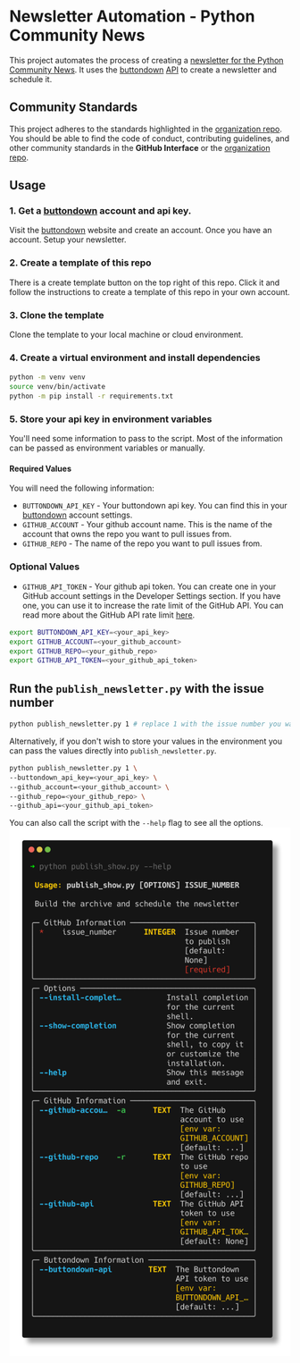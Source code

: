 # Newsletter Automation - Python Community News

This project automates the process of creating a [newsletter for the Python Community News](https://buttondown.email/python-community-news). It uses the [buttondown](https://buttondown.email/) [API](https://api.buttondown.email) to create a newsletter and schedule it.

## Community Standards

This project adheres to the standards highlighted in the [organization repo](https://github.com/python-community-news/.github). You should be able to find the code of conduct, contributing guidelines, and other community standards in the **GitHub Interface** or the [organization repo](https://github.com/python-community-news/.github).

## Usage
### 1. Get a [buttondown](https://buttondown.email/) account and api key.

Visit the [buttondown](https://buttondown.email/) website and create an account. Once you have an account. Setup your newsletter.
### 2. Create a template of this repo

There is a create template button on the top right of this repo. Click it and follow the instructions to create a template of this repo in your own account.

### 3. Clone the template

Clone the template to your local machine or cloud environment.

### 4. Create a virtual environment and install dependencies

```bash
python -m venv venv
source venv/bin/activate
python -m pip install -r requirements.txt
```

### 5. Store your api key in environment variables

You'll need some information to pass to the script. Most of the information can be passed as environment variables or manually.

#### Required Values
You will need the following information:

- `BUTTONDOWN_API_KEY` - Your buttondown api key. You can find this in your [buttondown](https://buttondown.email/) account settings.
- `GITHUB_ACCOUNT` - Your github account name. This is the name of the account that owns the repo you want to pull issues from.
- `GITHUB_REPO` - The name of the repo you want to pull issues from.

### Optional Values

- `GITHUB_API_TOKEN` - Your github api token. You can create one in your GitHub account settings in the Developer Settings section. If you have one, you can use it to increase the rate limit of the GitHub API. You can read more about the GitHub API rate limit [here](https://docs.github.com/en/rest/overview/resources-in-the-rest-api#rate-limiting).

```bash
export BUTTONDOWN_API_KEY=<your_api_key>
export GITHUB_ACCOUNT=<your_github_account>
export GITHUB_REPO=<your_github_repo>
export GITHUB_API_TOKEN=<your_github_api_token>
```

## Run the `publish_newsletter.py` with the issue number

```bash
python publish_newsletter.py 1 # replace 1 with the issue number you want to publish

```

Alternatively, if you don't wish to store your values in the environment you can pass the values directly into `publish_newsletter.py`.

```bash
python publish_newsletter.py 1 \
--buttondown_api_key=<your_api_key> \
--github_account=<your_github_account> \
--github_repo=<your_github_repo> \
--github_api=<your_github_api_token>
```

You can also call the script with the `--help` flag to see all the options.
![](assets/publish_newsletter_help.png)
